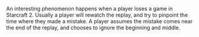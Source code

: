 An interesting phenomenon happens when a player loses a game in Starcraft 2. Usually
a player will rewatch the replay, and try to pinpoint the time where they made
a mistake. A player assumes the mistake comes near the end of the replay, and
chooses to ignore the beginning and middle.

